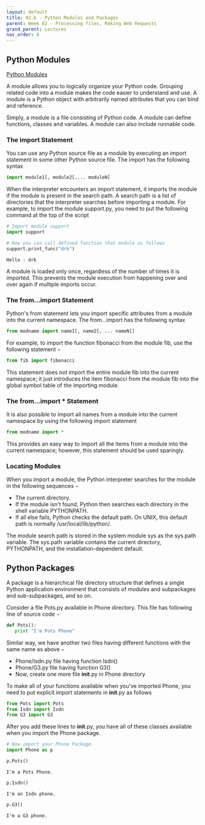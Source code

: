 ```yaml
---
layout: default
title: 02.b - Python Modules and Packages
parent: Week 02 - Processing files, Making Web Requests
grand_parent: Lectures
nav_order: 6
---
```


## Python Modules
[Python Modules](https://www.tutorialspoint.com/python/python_modules.htm)

A module allows you to logically organize your Python code. Grouping related code into a module makes the code easier to understand and use. A module is a Python object with arbitrarily named attributes that you can bind and reference.

Simply, a module is a file consisting of Python code. A module can define functions, classes and variables. A module can also include runnable code.

### The import Statement

You can use any Python source file as a module by executing an import statement in some other Python source file. The import has the following syntax

```python
import module1[, module2[,... moduleN]
```

When the interpreter encounters an import statement, it imports the module if the module is present in the search path. A search path is a list of directories that the interpreter searches before importing a module. For example, to import the module support.py, you need to put the following command at the top of the script


```python
# Import module support
import support

# Now you can call defined function that module as follows
support.print_func("drk")
```

    Hello : drk


A module is loaded only once, regardless of the number of times it is imported. This prevents the module execution from happening over and over again if multiple imports occur.

### The from...import Statement

Python's from statement lets you import specific attributes from a module into the current namespace. The from...import has the following syntax

```python
from modname import name1[, name2[, ... nameN]]
```

For example, to import the function fibonacci from the module fib, use the following statement −

```python
from fib import fibonacci
```

This statement does not import the entire module fib into the current namespace; it just introduces the item fibonacci from the module fib into the global symbol table of the importing module.

### The from...import * Statement

It is also possible to import all names from a module into the current namespace by using the following import statement

```python
from modname import *
```

This provides an easy way to import all the items from a module into the current namespace; however, this statement should be used sparingly.

### Locating Modules

When you import a module, the Python interpreter searches for the module in the following sequences −

* The current directory.
* If the module isn't found, Python then searches each directory in the shell variable PYTHONPATH.
* If all else fails, Python checks the default path. On UNIX, this default path is normally /usr/local/lib/python/.

The module search path is stored in the system module sys as the sys.path variable. The sys.path variable contains the current directory, PYTHONPATH, and the installation-dependent default.

## Python Packages

A package is a hierarchical file directory structure that defines a single Python application environment that consists of modules and subpackages and sub-subpackages, and so on.

Consider a file Pots.py available in Phone directory. This file has following line of source code −

```python
def Pots():
   print "I'm Pots Phone"
```

Similar way, we have another two files having different functions with the same name as above −

* Phone/Isdn.py file having function Isdn()
* Phone/G3.py file having function G3()
* Now, create one more file __init__.py in Phone directory

To make all of your functions available when you've imported Phone, you need to put explicit import statements in __init__.py as follows

```python
from Pots import Pots
from Isdn import Isdn
from G3 import G3
```

After you add these lines to __init__.py, you have all of these classes available when you import the Phone package.


```python
# Now import your Phone Package.
import Phone as p
```


```python
p.Pots()
```

    I'm a Pots Phone.



```python
p.Isdn()
```

    I'm an Isdn phone.



```python
p.G3()
```

    I'm a G3 phone.

